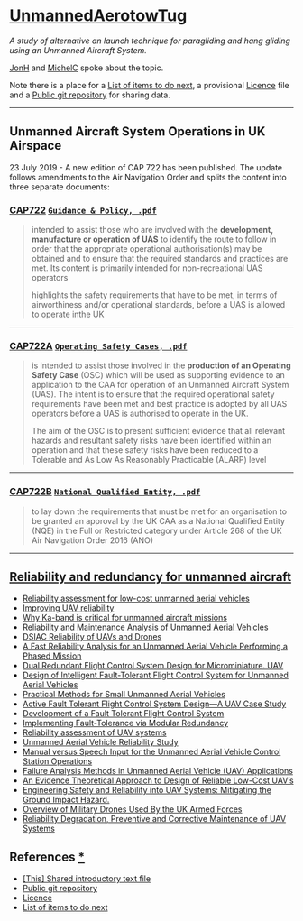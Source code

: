 # [UnmannedAerotowTug](https://hackmd.io/Skhl4bVnH)

*A study of alternative an launch technique for paragliding and hang gliding using an Unmanned Aircraft System.*

[JonH](https://www.aerosociety.com/events-calendar/aero-mechanical-stabilisation-of-flying-wing-aircraft-reducing-weight-and-drag/) and [MichelC](https://www.nirvana.cz/michel-carnet-en) spoke about the topic.

Note there is a place for a [List of items to do next](https://github.com/nrbray-hackmd/UnmannedAerotowTug/blob/master/Coordination/todo.txt/todo.txt), a provisional [Licence](https://github.com/nrbray-hackmd/UnmannedAerotowTug/blob/master/LICENSE.md/LICENSE.md) file and a [Public git repository](https://github.com/nrbray-hackmd/UnmannedAerotowTug) for sharing data.

---

## Unmanned Aircraft System Operations in UK Airspace 

23 July 2019 - A new edition of CAP 722 has been published. The update follows amendments to the Air Navigation Order and splits the content into three separate documents:

### [CAP722](https://publicapps.caa.co.uk/CAP722) [`Guidance & Policy, .pdf`](https://publicapps.caa.co.uk/docs/33/CAP722_Edition7_A3_SEP2019_20190903.pdf)

> intended to assist those who are involved with the **development, manufacture or operation of UAS** to identify the route to follow in order that the appropriate operational authorisation(s) may be obtained and to ensure that the required standards and practices are met. Its content is primarily intended for non-recreational UAS operators
> 
> highlights the safety requirements that have to be met, in terms of airworthiness and/or operational standards, before a UAS is allowed to operate inthe UK

---

### [CAP722A](http://www.caa.co.uk/CAP722A) [`Operating Safety Cases, .pdf`](https://publicapps.caa.co.uk/docs/33/CAP722A-UASOSC.pdf)

> is intended to assist those involved in the **production of an Operating Safety Case** (OSC) which will be used as supporting evidence to an application to the CAA for operation of an Unmanned Aircraft System (UAS). The intent is to ensure that the required  operational safety requirements have been met and best practice is adopted by all UAS operators before a UAS is authorised to operate in the UK. 
> 
> The aim of the OSC is to present sufficient evidence that all relevant hazards and resultant safety risks have been identified within an operation and that these safety risks have been reduced to a Tolerable and As Low As Reasonably Practicable (ALARP) level

---


### [CAP722B](http://www.caa.co.uk/CAP722B) [`National Qualified Entity, .pdf`](https://publicapps.caa.co.uk/docs/33/CAP_722B%20Requirements_for_UK_NQE_Approval.pdf)

> to lay down the requirements that must be met for an organisation to be granted an approval by the UK CAA as a National Qualified Entity (NQE) in the Full or Restricted category under Article 268 of the UK Air Navigation Order 2016 (ANO)

---

## [Reliability and redundancy for unmanned aircraft](https://duckduckgo.com/?q=Reliability+and+redundancy+for+unmanned+aircraft)

- [Reliability assessment for low-cost unmanned aerial vehicles](https://duckduckgo.com/?q=Reliability+assessment+for+low-cost+unmanned+aerial+vehicles)
- [Improving UAV reliability](https://duckduckgo.com/?q=improving-uav-reliability)
- [Why Ka-band is critical for unmanned aircraft missions](https://duckduckgo.com/?q=Why+Ka-band+is+critical+for+unmanned+aircraft+missions)
- [Reliability and Maintenance Analysis of Unmanned Aerial Vehicles](https://duckduckgo.com/?q=Reliability+and+Maintenance+Analysis+of+Unmanned+Aerial+Vehicles)
- [DSIAC Reliability of UAVs and Drones](https://duckduckgo.com/?q=DSIAC+Reliability+of+UAVs+and+Drones)
- [A Fast Reliability Analysis for an Unmanned Aerial Vehicle Performing a Phased Mission](https://duckduckgo.com/?q=A+Fast+Reliability+Analysis+for+an+Unmanned+Aerial+Vehicle+Performing+a+Phased+Mission)
- [Dual Redundant Flight Control System Design for Microminiature. UAV](https://duckduckgo.com/?q=Dual+Redundant+Flight+Control+System+Design+for+Microminiature.+UAV)
- [Design of Intelligent Fault-Tolerant Flight Control System for Unmanned Aerial Vehicles](https://duckduckgo.com/?q=Design+of+Intelligent+Fault-Tolerant+Flight+Control+System+for+Unmanned+Aerial+Vehicles)
- [Practical Methods for Small Unmanned Aerial Vehicles](https://duckduckgo.com/?q=Practical+Methods+for+Small+Unmanned+Aerial+Vehicles)
- [Active Fault Tolerant Flight Control System Design—A UAV Case Study](https://duckduckgo.com/?q=Active+Fault+Tolerant+Flight+Control+System+Design%E2%80%94A+UAV+Case+Study)
- [Development of a Fault Tolerant Flight Control System](https://duckduckgo.com/?q=Development+of+a+Fault+Tolerant+Flight+Control+System)
- [Implementing Fault-Tolerance via Modular Redundancy](https://duckduckgo.com/?q=Implementing+Fault-Tolerance+via+Modular+Redundancy)
- [Reliability assessment of UAV systems](https://duckduckgo.com/?q=Reliability+assessment+of+UAV+systems)
- [Unmanned Aerial Vehicle Reliability Study](https://duckduckgo.com/?q=Unmanned+Aerial+Vehicle+Reliability+Study)
- [Manual versus Speech Input for the Unmanned Aerial Vehicle Control Station Operations](https://duckduckgo.com/?q=Manual+versus+Speech+Input+for+the+Unmanned+Aerial+Vehicle+Control+Station+Operations)
- [Failure Analysis Methods in Unmanned Aerial Vehicle (UAV) Applications](https://duckduckgo.com/?q=Failure+Analysis+Methods+in+Unmanned+Aerial+Vehicle+(UAV)+Applications)
- [An Evidence Theoretical Approach to Design of Reliable Low-Cost UAV’s](https://duckduckgo.com/?q=An+Evidence+Theoretical+Approach+to+Design+of+Reliable+Low-Cost+UAV%E2%80%99s)
- [Engineering Safety and Reliability into UAV Systems: Mitigating the Ground Impact Hazard.](https://duckduckgo.com/?q=Engineering+Safety+and+Reliability+into+UAV+Systems%3A+Mitigating+the+Ground+Impact+Hazard.)
- [Overview of Military Drones Used By the UK Armed Forces](https://duckduckgo.com/?q=Overview+of+Military+Drones+Used+By+the+UK+Armed+Forces)
- [Reliability Degradation, Preventive and Corrective Maintenance of UAV Systems](https://duckduckgo.com/?q=Reliability+Degradation%2C+Preventive+and+Corrective+Maintenance+of+UAV+Systems)

## References [\*](https://en.wikipedia.org/wiki/Wikipedia:Citing_sources#When_and_why_to_cite_sources)

- [\[This\] Shared introductory text file](https://hackmd.io/Skhl4bVnH)
- [Public git repository](https://github.com/nrbray-hackmd/UnmannedAerotowTug)
- [Licence](https://github.com/nrbray-hackmd/UnmannedAerotowTug/blob/master/LICENSE.md/LICENSE.md)
- [List of items to do next](https://github.com/nrbray-hackmd/UnmannedAerotowTug/blob/master/Coordination/todo.txt/todo.txt)  
